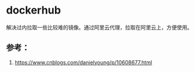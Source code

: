# dockerhub

解决过内拉取一些比较难的镜像。通过阿里云代理，拉取在阿里云上，方便使用。

## 参考： 
1. https://www.cnblogs.com/danielyoung/p/10608677.html
